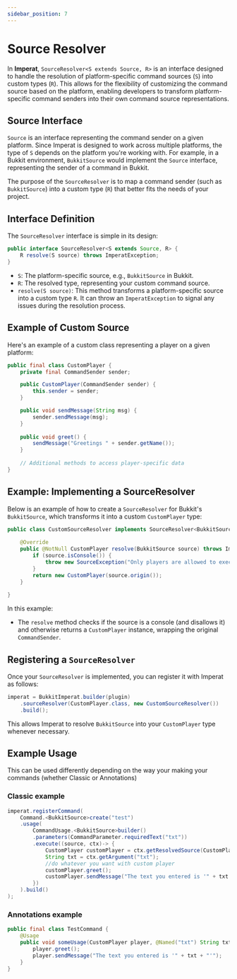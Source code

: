 ```yaml
---
sidebar_position: 7
---
```

# Source Resolver

In **Imperat**, `SourceResolver<S extends Source, R>` is an interface designed to handle the resolution of platform-specific command sources (`S`) into custom types (`R`). This allows for the flexibility of customizing the command source based on the platform, enabling developers to transform platform-specific command senders into their own command source representations.

## Source Interface

`Source` is an interface representing the command sender on a given platform. Since Imperat is designed to work across multiple platforms, the type of `S` depends on the platform you're working with. For example, in a Bukkit environment, `BukkitSource` would implement the `Source` interface, representing the sender of a command in Bukkit.

The purpose of the `SourceResolver` is to map a command sender (such as `BukkitSource`) into a custom type (`R`) that better fits the needs of your project.

## Interface Definition

The `SourceResolver` interface is simple in its design:

```java
public interface SourceResolver<S extends Source, R> {
    R resolve(S source) throws ImperatException;
}
```

- `S`: The platform-specific source, e.g., `BukkitSource` in Bukkit.
- `R`: The resolved type, representing your custom command source.
- `resolve(S source)`: This method transforms a platform-specific source into a custom type `R`. It can throw an `ImperatException` to signal any issues during the resolution process.

## Example of Custom Source

Here's an example of a custom class representing a player on a given platform:

```java
public final class CustomPlayer {
    private final CommandSender sender;

    public CustomPlayer(CommandSender sender) {
        this.sender = sender;
    }

    public void sendMessage(String msg) {
        sender.sendMessage(msg);
    }
    
    public void greet() {
        sendMessage("Greetings " + sender.getName());
    }
    
    // Additional methods to access player-specific data
}
```

## Example: Implementing a SourceResolver

Below is an example of how to create a `SourceResolver` for Bukkit's `BukkitSource`, which transforms it into a custom `CustomPlayer` type:

```java
public class CustomSourceResolver implements SourceResolver<BukkitSource, CustomPlayer> {
    
    @Override
    public @NotNull CustomPlayer resolve(BukkitSource source) throws ImperatException {
        if (source.isConsole()) {
            throw new SourceException("Only players are allowed to execute this command");
        }
        return new CustomPlayer(source.origin());
    }
    
}
```

In this example:
- The `resolve` method checks if the source is a console (and disallows it) and otherwise returns a `CustomPlayer` instance, wrapping the original `CommandSender`.

## Registering a `SourceResolver`

Once your `SourceResolver` is implemented, you can register it with Imperat as follows:

```java
imperat = BukkitImperat.builder(plugin)
    .sourceResolver(CustomPlayer.class, new CustomSourceResolver())
    .build();
```

This allows Imperat to resolve `BukkitSource` into your `CustomPlayer` type whenever necessary.

## Example Usage

This can be used differently depending on the way your making your commands (whether Classic or Annotations)

### Classic example
```java
imperat.registerCommand(
    Command.<BukkitSource>create("test")
    .usage(
        CommandUsage.<BukkitSource>builder()
        .parameters(CommandParameter.requiredText("txt"))
        .execute((source, ctx)-> {
            CustomPlayer customPlayer = ctx.getResolvedSource(CustomPlayer.class);
            String txt = ctx.getArgument("txt");
            //do whatever you want with custom player
            customPlayer.greet();
            customPlayer.sendMessage("The text you entered is '" + txt + "'");
        })
    ).build()
);
```

### Annotations example
```java
public final class TestCommand {
    @Usage
    public void someUsage(CustomPlayer player, @Named("txt") String txt) {
        player.greet();
        player.sendMessage("The text you entered is '" + txt + "'");
    }
}
```